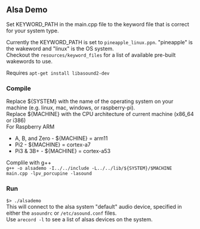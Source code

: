 ## Alsa Demo

Set KEYWORD_PATH in the main.cpp file to the keyword file that is correct for your system type.  

Currently the KEYWORD_PATH is set to `pineapple_linux.ppn`. "pineapple" is the wakeword and "linux" is the OS system.  
Checkout the `resources/keyword_files` for a list of available pre-built wakewords to use.  
 
Requires `apt-get install libasound2-dev`  

### Compile

Replace ${SYSTEM} with the name of the operating system on your machine (e.g. linux, mac, windows, or raspberry-pi).  
Replace ${MACHINE} with the CPU architecture of current machine (x86_64 or i386)  
For Raspberry ARM  
- A, B, and Zero - ${MACHINE} = arm11  
- Pi2 - ${MACHINE} = cortex-a7  
- Pi3 & 3B+ - ${MACHINE} = cortex-a53  

Complile with g++  
`g++ -o alsademo -I../../include -L../../lib/${SYSTEM}/$MACHINE main.cpp -lpv_porcupine -lasound`  


### Run

`$> ./alsademo`  
This will connect to the alsa system "default" audio device, specified in either the `asoundrc` or `/etc/asound.conf` files.    
Use `arecord -l` to see a list of alsas devices on the system.  
